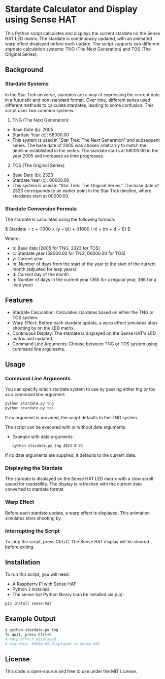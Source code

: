 # Stardate Calculator and Display using Sense HAT

This Python script calculates and displays the current stardate on the Sense HAT LED matrix. The stardate is continuously updated, with an animated warp effect displayed before each update. The script supports two different stardate calculation systems: TNG (The Next Generation) and TOS (The Original Series).

## Background

### Stardate Systems

In the Star Trek universe, stardates are a way of expressing the current date in a futuristic and non-standard format. Over time, different series used different methods to calculate stardates, leading to some confusion. This script uses two common systems:

1. TNG (The Next Generation):

- Base Date (b): 2005
- Stardate Year (c): 58000.00
- This system is used in "Star Trek: The Next Generation" and subsequent series. The base date of 2005 was chosen arbitrarily to match the timeline established in the series. The stardate starts at 58000.00 in the year 2005 and increases as time progresses.

2. TOS (The Original Series):

- Base Date (b): 2323
- Stardate Year (c): 00000.00
- This system is used in "Star Trek: The Original Series." The base date of 2323 corresponds to an earlier point in the Star Trek timeline, where stardates start at 00000.00.

### Stardate Conversion Formula

The stardate is calculated using the following formula:

$
Stardate = c + (1000 × (y − b)) + ((1000 / n) × (m + d − 1))
$

Where:

- b: Base date (2005 for TNG, 2323 for TOS)
- c: Stardate year (58000.00 for TNG, 00000.00 for TOS)
- y: Current year
- m: Number of days from the start of the year to the start of the current month (adjusted for leap years)
- d: Current day of the month
- n: Number of days in the current year (365 for a regular year, 366 for a leap year)

## Features

- Stardate Calculation: Calculates stardates based on either the TNG or TOS system.
- Warp Effect: Before each stardate update, a warp effect simulates stars shooting by on the LED matrix.
- Continuous Display: The stardate is displayed on the Sense HAT's LED matrix and updated.
- Command Line Arguments: Choose between TNG or TOS system using command line arguments.

## Usage

### Command Line Arguments

You can specify which stardate system to use by passing either tng or tos as a command line argument:

```sh
python stardate.py tng
python stardate.py tos
```

If no argument is provided, the script defaults to the TNG system.

The script can be executed with or without date arguments.

- Example with date arguments:

    ```sh
    python stardate.py tng 2024 8 21
    ```

If no date arguments are supplied, it defaults to the current date.

### Displaying the Stardate

The stardate is displayed on the Sense HAT LED matrix with a slow scroll speed for readability. The display is refreshed with the current date converted to stardate format.

### Warp Effect

Before each stardate update, a warp effect is displayed. This animation simulates stars shooting by.

### Interrupting the Script

To stop the script, press Ctrl+C. The Sense HAT display will be cleared before exiting.

## Installation

To run this script, you will need:

- A Raspberry Pi with Sense HAT
- Python 3 installed
- The sense-hat Python library (can be installed via pip):

```sh
pip install sense-hat
```

## Example Output

```sh
$ python stardate.py tng
To quit, press Ctrl+C
# Warp effect displayed
# Stardate: 69034.85 displayed on Sense HAT
```

## License

This code is open-source and free to use under the MIT License.
